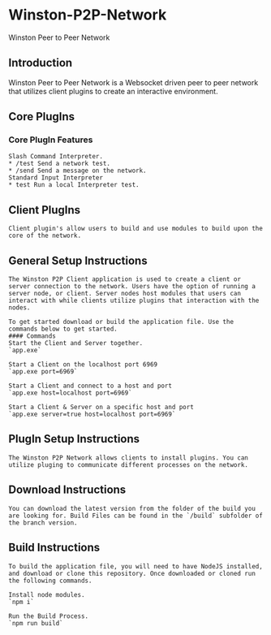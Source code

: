 # Winston-P2P-Network

Winston Peer to Peer Network

## Introduction

Winston Peer to Peer Network is a Websocket driven peer to peer network that utilizes client plugins to create an interactive environment.

## Core PlugIns

### Core PlugIn Features

    Slash Command Interpreter.
    * /test Send a network test.
    * /send Send a message on the network.
    Standard Input Interpreter
    * test Run a local Interpreter test.

## Client PlugIns

    Client plugin's allow users to build and use modules to build upon the core of the network.

## General Setup Instructions

    The Winston P2P Client application is used to create a client or server connection to the network. Users have the option of running a server node, or client. Server nodes host modules that users can interact with while clients utilize plugins that interaction with the nodes.

    To get started download or build the application file. Use the commands below to get started.
    #### Commands
    Start the Client and Server together.
    `app.exe`

    Start a Client on the localhost port 6969
    `app.exe port=6969`

    Start a Client and connect to a host and port
    `app.exe host=localhost port=6969`

    Start a Client & Server on a specific host and port
    `app.exe server=true host=localhost port=6969`

## PlugIn Setup Instructions

    The Winston P2P Network allows clients to install plugins. You can utilize pluging to communicate different processes on the network.

## Download Instructions

    You can download the latest version from the folder of the build you are looking for. Build Files can be found in the `/build` subfolder of the branch version.

## Build Instructions

    To build the application file, you will need to have NodeJS installed, and download or clone this repository. Once downloaded or cloned run the following commands.

    Install node modules.
    `npm i`

    Run the Build Process.
    `npm run build`
